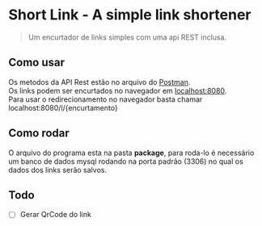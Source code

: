 # Short Link - A simple link shortener
> Um encurtador de links simples com uma api REST inclusa.

## Como usar
Os metodos da API Rest estão no arquivo do [Postman](./Short%20URL-Collection.json).\
Os links podem ser encurtados no navegador em [localhost:8080](localhost:8080).\
Para usar o redirecionamento no navegador basta chamar localhost:8080/l/{encurtamento} 

## Como rodar
O arquivo do programa esta na pasta **package**, para roda-lo é necessário um banco de dados mysql rodando na porta padrão (3306) no qual os dados dos links serão salvos.

## Todo
- [ ] Gerar QrCode do link
